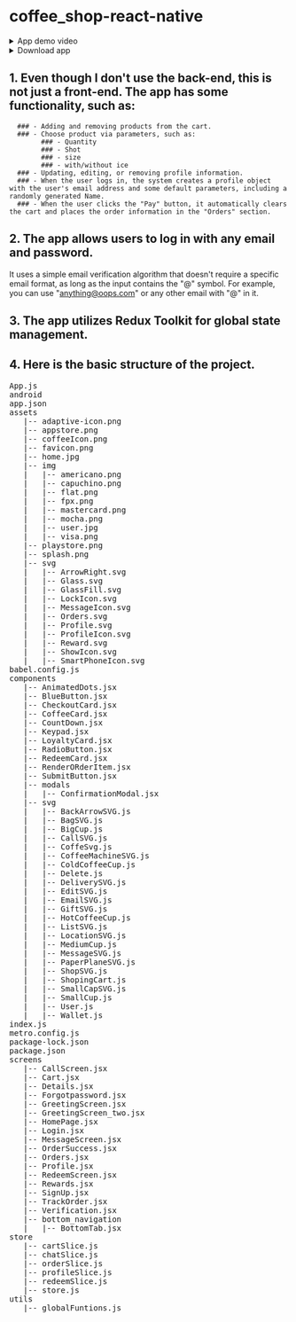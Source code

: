 # coffee_shop-react-native
  <details>
     <summary>App demo video</summary>
     <p>video link</p>
  </details>
    <details>
     <summary>Download app</summary>
     <a href="https://drive.google.com/file/d/1e5yLk4EZDu_rqMui2x-KXWNxwi6A_Ewj/view?usp=drive_link" target="_blank">Google drive link</a> 
   
  </details>
  
## 1. Even though I don't use the back-end, this is not just a front-end. The app has some functionality, such as: 
      ### - Adding and removing products from the cart.
      ### - Choose product via parameters, such as:
            ### - Quantity
            ### - Shot
            ### - size
            ### - with/without ice
      ### - Updating, editing, or removing profile information.
      ### - When the user logs in, the system creates a profile object with the user's email address and some default parameters, including a randomly generated Name.
      ### - When the user clicks the "Pay" button, it automatically clears the cart and places the order information in the "Orders" section.
  
## 2. The app allows users to log in with any email and password.
   It uses a simple email verification algorithm that doesn't require a specific email format, 
   as long as the input contains the "@" symbol. For example, you can use "anything@oops.com" or 
   any other email with "@" in it.

   ## 3. The app utilizes Redux Toolkit for global state management. 
   ## 4. Here is the basic structure of the project.
<pre>
App.js
android
app.json
assets
   |-- adaptive-icon.png
   |-- appstore.png
   |-- coffeeIcon.png
   |-- favicon.png
   |-- home.jpg
   |-- img
   |   |-- americano.png
   |   |-- capuchino.png
   |   |-- flat.png
   |   |-- fpx.png
   |   |-- mastercard.png
   |   |-- mocha.png
   |   |-- user.jpg
   |   |-- visa.png
   |-- playstore.png
   |-- splash.png
   |-- svg
   |   |-- ArrowRight.svg
   |   |-- Glass.svg
   |   |-- GlassFill.svg
   |   |-- LockIcon.svg
   |   |-- MessageIcon.svg
   |   |-- Orders.svg
   |   |-- Profile.svg
   |   |-- ProfileIcon.svg
   |   |-- Reward.svg
   |   |-- ShowIcon.svg
   |   |-- SmartPhoneIcon.svg
babel.config.js
components
   |-- AnimatedDots.jsx
   |-- BlueButton.jsx
   |-- CheckoutCard.jsx
   |-- CoffeeCard.jsx
   |-- CountDown.jsx
   |-- Keypad.jsx
   |-- LoyaltyCard.jsx
   |-- RadioButton.jsx
   |-- RedeemCard.jsx
   |-- RenderORderItem.jsx
   |-- SubmitButton.jsx
   |-- modals
   |   |-- ConfirmationModal.jsx
   |-- svg
   |   |-- BackArrowSVG.js
   |   |-- BagSVG.js
   |   |-- BigCup.js
   |   |-- CallSVG.js
   |   |-- CoffeSvg.js
   |   |-- CoffeeMachineSVG.js
   |   |-- ColdCoffeeCup.js
   |   |-- Delete.js
   |   |-- DeliverySVG.js
   |   |-- EditSVG.js
   |   |-- EmailSVG.js
   |   |-- GiftSVG.js
   |   |-- HotCoffeeCup.js
   |   |-- ListSVG.js
   |   |-- LocationSVG.js
   |   |-- MediumCup.js
   |   |-- MessageSVG.js
   |   |-- PaperPlaneSVG.js
   |   |-- ShopSVG.js
   |   |-- ShopingCart.js
   |   |-- SmallCapSVG.js
   |   |-- SmallCup.js
   |   |-- User.js
   |   |-- Wallet.js
index.js
metro.config.js
package-lock.json
package.json
screens
   |-- CallScreen.jsx
   |-- Cart.jsx
   |-- Details.jsx
   |-- Forgotpassword.jsx
   |-- GreetingScreen.jsx
   |-- GreetingScreen_two.jsx
   |-- HomePage.jsx
   |-- Login.jsx
   |-- MessageScreen.jsx
   |-- OrderSuccess.jsx
   |-- Orders.jsx
   |-- Profile.jsx
   |-- RedeemScreen.jsx
   |-- Rewards.jsx
   |-- SignUp.jsx
   |-- TrackOrder.jsx
   |-- Verification.jsx
   |-- bottom_navigation
   |   |-- BottomTab.jsx
store
   |-- cartSlice.js
   |-- chatSlice.js
   |-- orderSlice.js
   |-- profileSlice.js
   |-- redeemSlice.js
   |-- store.js
utils
   |-- globalFuntions.js
</pre>

